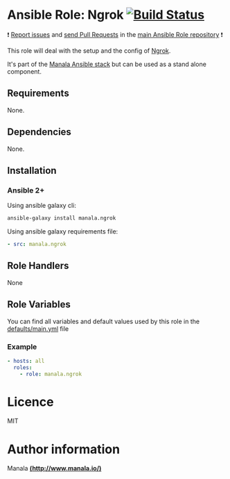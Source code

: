 # Ansible Role: Ngrok [![Build Status](https://travis-ci.org/manala/ansible-role-ngrok.svg?branch=master)](https://travis-ci.org/manala/ansible-role-ngrok)

:exclamation: [Report issues](https://github.com/manala/ansible-roles/issues) and [send Pull Requests](https://github.com/manala/ansible-roles/pulls) in the [main Ansible Role repository](https://github.com/manala/ansible-roles) :exclamation:

This role will deal with the setup and the config of [Ngrok](https://ngrok.com/).

It's part of the [Manala Ansible stack](http://www.manala.io) but can be used as a stand alone component.

## Requirements

None.

## Dependencies

None.

## Installation

### Ansible 2+

Using ansible galaxy cli:

```bash
ansible-galaxy install manala.ngrok
```

Using ansible galaxy requirements file:

```yaml
- src: manala.ngrok
```

## Role Handlers

None

## Role Variables

You can find all variables and default values used by this role in the [defaults/main.yml](./defaults/main.yml) file

### Example

```yaml
- hosts: all
  roles:
    - role: manala.ngrok
```

# Licence

MIT

# Author information

Manala [**(http://www.manala.io/)**](http://www.manala.io)
